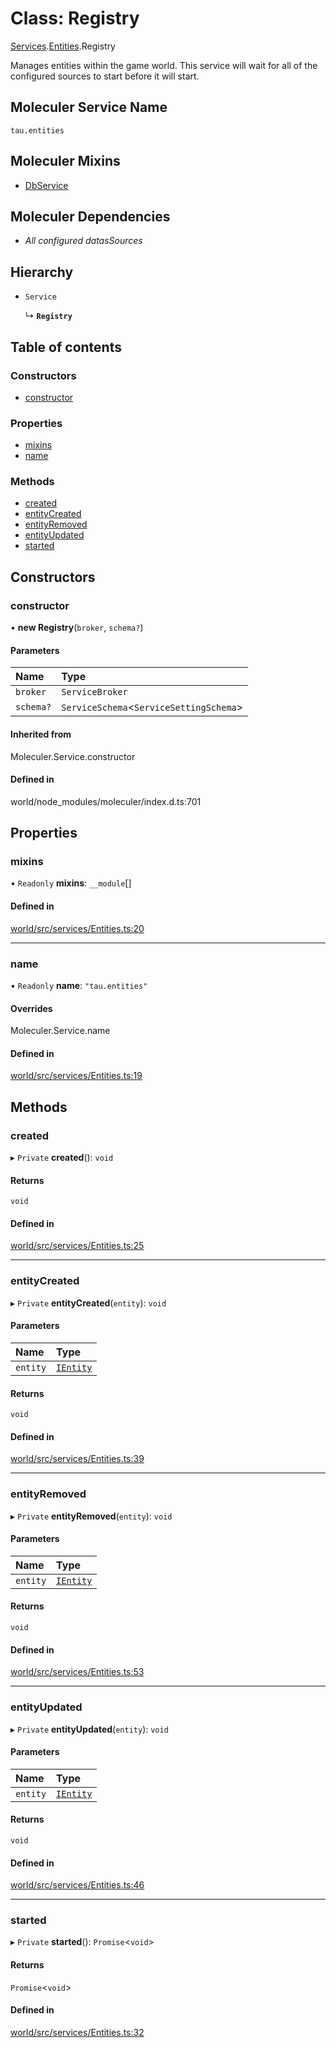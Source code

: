 # Class: Registry

[Services](../modules/tau_world.Services.md).[Entities](../modules/tau_world.Services.Entities.md).Registry

Manages entities within the game world. This service will wait for all of the configured
sources to start before it will start.

## Moleculer Service Name
`tau.entities`

## Moleculer Mixins
* [DbService](https://github.com/moleculerjs/moleculer-db/tree/master/packages/moleculer-db)

## Moleculer Dependencies
* _All configured datasSources_

## Hierarchy

- `Service`

  ↳ **`Registry`**

## Table of contents

### Constructors

- [constructor](tau_world.Services.Entities.Registry.md#constructor)

### Properties

- [mixins](tau_world.Services.Entities.Registry.md#mixins)
- [name](tau_world.Services.Entities.Registry.md#name)

### Methods

- [created](tau_world.Services.Entities.Registry.md#created)
- [entityCreated](tau_world.Services.Entities.Registry.md#entitycreated)
- [entityRemoved](tau_world.Services.Entities.Registry.md#entityremoved)
- [entityUpdated](tau_world.Services.Entities.Registry.md#entityupdated)
- [started](tau_world.Services.Entities.Registry.md#started)

## Constructors

### constructor

• **new Registry**(`broker`, `schema?`)

#### Parameters

| Name | Type |
| :------ | :------ |
| `broker` | `ServiceBroker` |
| `schema?` | `ServiceSchema`<`ServiceSettingSchema`\> |

#### Inherited from

Moleculer.Service.constructor

#### Defined in

world/node_modules/moleculer/index.d.ts:701

## Properties

### mixins

• `Readonly` **mixins**: `__module`[]

#### Defined in

[world/src/services/Entities.ts:20](https://github.com/tau-mud/tau/blob/6645dc6/packages/world/src/services/Entities.ts#L20)

___

### name

• `Readonly` **name**: ``"tau.entities"``

#### Overrides

Moleculer.Service.name

#### Defined in

[world/src/services/Entities.ts:19](https://github.com/tau-mud/tau/blob/6645dc6/packages/world/src/services/Entities.ts#L19)

## Methods

### created

▸ `Private` **created**(): `void`

#### Returns

`void`

#### Defined in

[world/src/services/Entities.ts:25](https://github.com/tau-mud/tau/blob/6645dc6/packages/world/src/services/Entities.ts#L25)

___

### entityCreated

▸ `Private` **entityCreated**(`entity`): `void`

#### Parameters

| Name | Type |
| :------ | :------ |
| `entity` | [`IEntity`](../interfaces/tau_world.IEntity.md) |

#### Returns

`void`

#### Defined in

[world/src/services/Entities.ts:39](https://github.com/tau-mud/tau/blob/6645dc6/packages/world/src/services/Entities.ts#L39)

___

### entityRemoved

▸ `Private` **entityRemoved**(`entity`): `void`

#### Parameters

| Name | Type |
| :------ | :------ |
| `entity` | [`IEntity`](../interfaces/tau_world.IEntity.md) |

#### Returns

`void`

#### Defined in

[world/src/services/Entities.ts:53](https://github.com/tau-mud/tau/blob/6645dc6/packages/world/src/services/Entities.ts#L53)

___

### entityUpdated

▸ `Private` **entityUpdated**(`entity`): `void`

#### Parameters

| Name | Type |
| :------ | :------ |
| `entity` | [`IEntity`](../interfaces/tau_world.IEntity.md) |

#### Returns

`void`

#### Defined in

[world/src/services/Entities.ts:46](https://github.com/tau-mud/tau/blob/6645dc6/packages/world/src/services/Entities.ts#L46)

___

### started

▸ `Private` **started**(): `Promise`<`void`\>

#### Returns

`Promise`<`void`\>

#### Defined in

[world/src/services/Entities.ts:32](https://github.com/tau-mud/tau/blob/6645dc6/packages/world/src/services/Entities.ts#L32)
